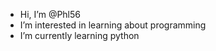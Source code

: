 -  Hi, I’m @Phl56
-  I’m interested in learning about programming
-  I’m currently learning python

<!---
Phl56/Phl56 is a ✨ special ✨ repository because its `README.md` (this file) appears on your GitHub profile.
You can click the Preview link to take a look at your changes.
--->
